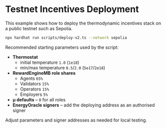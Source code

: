 # Testnet Incentives Deployment

This example shows how to deploy the thermodynamic incentives stack on a public testnet such as Sepolia.

```bash
npx hardhat run scripts/deploy-v2.ts --network sepolia
```

Recommended starting parameters used by the script:

- **Thermostat**
  - initial temperature `1.0` (`1e18`)
  - min/max temperature `0.5`/`2.0` (`5e17`/`2e18`)
- **RewardEngineMB role shares**
  - Agents `65%`
  - Validators `15%`
  - Operators `15%`
  - Employers `5%`
- **μ defaults** – `0` for all roles
- **EnergyOracle signers** – add the deploying address as an authorised signer

Adjust parameters and signer addresses as needed for local testing.
